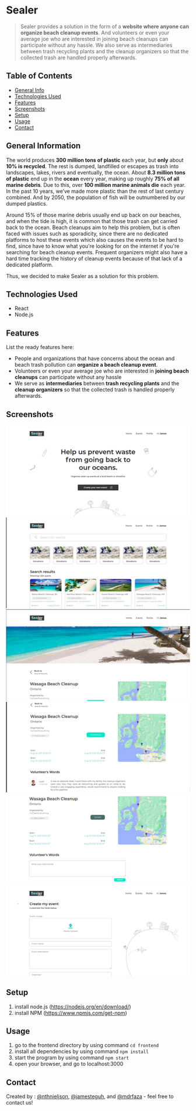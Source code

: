 # Sealer
> Sealer provides a solution in the form of a **website where anyone can organize beach cleanup events**. And volunteers or even your average joe who are interested in joining beach cleanups can participate without any hassle. We also serve as intermediaries between trash recycling plants and the cleanup organizers so that the collected trash are handled properly afterwards.

## Table of Contents
* [General Info](#general-information)
* [Technologies Used](#technologies-used)
* [Features](#features)
* [Screenshots](#screenshots)
* [Setup](#setup)
* [Usage](#usage)
* [Contact](#contact)
<!-- * [License](#license) -->


## General Information
The world produces **300 million tons of plastic** each year, but **only** about **10% is recycled**. The rest is dumped, landfilled or escapes as trash into landscapes, lakes, rivers and eventually, the ocean. About **8.3 million tons of plastic** end up in the **ocean** every year, making up roughly **75% of all marine debris**. Due to this, over **100 million marine animals die** each year. In the past 10 years, we’ve made more plastic than the rest of last century combined. And by 2050, the population of fish will be outnumbered by our dumped plastics. 

Around 15% of those marine debris usually end up back on our beaches, and when the tide is high, it is common that those trash can get carried back to the ocean. Beach cleanups aim to help this problem, but is often faced with issues such as sporadicity, since there are no dedicated platforms to host these events which also causes the events to be hard to find, since have to know what you're looking for on the internet if you're searching for beach cleanup events. Frequent organizers might also have a hard time tracking the history of cleanup events because of that lack of a dedicated platform. 

Thus, we decided to make Sealer as a solution for this problem.

## Technologies Used
- React
- Node.js


## Features
List the ready features here:
- People and organizations that have concerns about the ocean and beach trash pollution can **organize a beach cleanup event**. 
- Volunteers or even your average joe who are interested in **joining beach cleanups** can participate without any hassle
- We serve as **intermediaries** between **trash recycling plants** and the **cleanup organizers** so that the collected trash is handled properly afterwards.


## Screenshots
![Landing Page - 1](./screenshots/landing-page-1.png)
![Cleanup Events List - 1](./screenshots/events-1.png)
![Cleanup Events Details - 1](./screenshots/event-details-1.png)
![Cleanup Events Details - 2](./screenshots/event-details-2.png)
![Cleanup Events Details - 3](./screenshots/event-details-3.png)
![Create Event - 1](./screenshots/create-event-1.png)



## Setup
1. install node.js (https://nodejs.org/en/download/)
2. install NPM (https://www.npmjs.com/get-npm)

## Usage
1. go to the frontend directory by using command `cd frontend`
2. install all dependencies by using command `npm install`
3. start the program by using command `npm start`
4. open your browser, and go to localhost:3000


## Contact
Created by : [@nthnieljson](https://github.com/nthnieljson), [@jamesteguh](https://github.com/jamesteguh), and [@mdrfaza](https://github.com/MDrFaza) - feel free to contact us!
